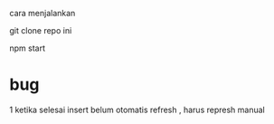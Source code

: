 cara menjalankan 

git clone repo ini

npm start





# bug 
1 ketika selesai insert belum otomatis refresh , harus represh manual
